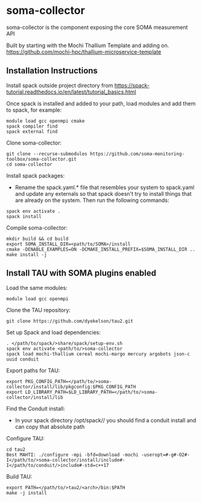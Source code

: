 # soma-collector
soma-collector is the component exposing the core SOMA measurement API

Built by starting with the Mochi Thallium Template and adding on.
https://github.com/mochi-hpc/thallium-microservice-template

## Installation Instructions

Install spack outside project directory from https://spack-tutorial.readthedocs.io/en/latest/tutorial_basics.html 

Once spack is installed and added to your path, load modules and add them to spack, for example:
```
module load gcc openmpi cmake
spack compiler find
spack external find
```

Clone soma-collector:
```
git clone --recurse-submodules https://github.com/soma-monitoring-toolbox/soma-collector.git
cd soma-collector
```

Install spack packages:
* Rename the spack.yaml.* file that resembles your system to spack.yaml and update any externals so that spack doesn't try to install things that are already on the system. Then run the following commands:
```
spack env activate .
spack install
```

Compile soma-collector: 
```
mkdir build && cd build
export SOMA_INSTALL_DIR=<path/to/SOMA>/install
cmake -DENABLE_EXAMPLES=ON -DCMAKE_INSTALL_PREFIX=$SOMA_INSTALL_DIR ..
make install -j
```

## Install TAU with SOMA plugins enabled
Load the same modules:
```
module load gcc openmpi
```

Clone the TAU repository:
```
git clone https://github.com/dyokelson/tau2.git
```

Set up Spack and load dependencies:
```
. </path/to/spack/>share/spack/setup-env.sh
spack env activate <path/to/>soma-collector
spack load mochi-thallium cereal mochi-margo mercury argobots json-c uuid conduit
```

Export paths for TAU:
```
export PKG_CONFIG_PATH=</path/to/>soma-collector/install/lib/pkgconfig:$PKG_CONFIG_PATH
export LD_LIBRARY_PATH=$LD_LIBRARY_PATH=</path/to/>soma-collector/install/lib
```

Find the Conduit install:
* In your spack directory /opt/spack/<arch>/<compiler> you should find a conduit install and can copy that absolute path

Configure TAU:
```
cd tau2
Best MAHTI: ./configure -mpi -bfd=download -mochi -useropt=#-g#-O2#-I</path/to/>soma-collector/install/include#-I</path/to/conduit/>include#-std=c++17
```

Build TAU:
```
export PATH=</path/to/>tau2/<arch>/bin:$PATH
make -j install
```

